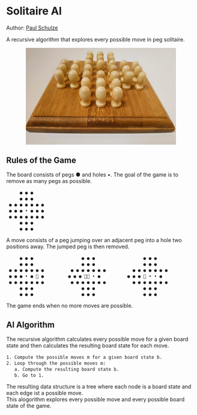 # Solitaire AI


Author: <a href="https://schulze-paul.github.io">Paul Schulze</a>

A recursive algorithm that explores every possible move in peg solitaire.


<div align=center>
<img align="center" src="https://github.com/schulze-paul/solitaire-ai/blob/main/IMG_20220201_121047.jpg?raw=true" width = 400>
</div>




## Rules of the Game

The board consists of pegs ● and holes •. The goal of the game is to remove as many pegs as possible. 

```
     ● ● ●   
     ● ● ●  
 ● ● ● ● ● ● ●  
 ● ● ● • ● ● ●  
 ● ● ● ● ● ● ●  
     ● ● ●  
     ● ● ●  
```

A move consists of a peg jumping over an adjacent peg into a hole two positions away. The jumped peg is then removed.

```
     ● ● ●                  ● ● ●                  ● ● ●    
     ● ● ●                  ● ● ●                  ● ● ●    
 ● ● ● ● ● ● ●          ● ● ● ● ● ● ●          ● ● ● ● ● ● ●
 ● ● ● • ● 🔵 ●         ● ● ● 🔵🔴 • ●          ● ● ● 🔵 • • ●
 ● ● ● ● ● ● ●          ● ● ● ● ● ● ●          ● ● ● ● ● ● ●
     ● ● ●                  ● ● ●                  ● ● ●    
     ● ● ●                  ● ● ●                  ● ● ●    
```

The game ends when no more moves are possible.

## AI Algorithm

The recursive algorithm calculates every possible move for a given board state and then calculates the resulting board state for each move. 

```
1. Compute the possible moves m for a given board state b.  
2. Loop through the possible moves m:  
   a. Compute the resulting board state b.  
   b. Go to 1.
``` 

The resulting data structure is a tree where each node is a board state and each edge ist a possible move.  
This alogorithm explores every possible move and every possible board state of the game.


